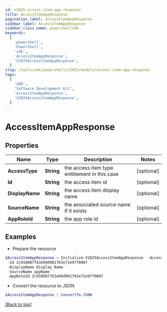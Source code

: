 ```yaml
---
id: v2025-access-item-app-response
title: AccessItemAppResponse
pagination_label: AccessItemAppResponse
sidebar_label: AccessItemAppResponse
sidebar_class_name: powershellsdk
keywords:
  [
    'powershell',
    'PowerShell',
    'sdk',
    'AccessItemAppResponse',
    'V2025AccessItemAppResponse',
  ]
slug: /tools/sdk/powershell/v2025/models/access-item-app-response
tags:
  [
    'SDK',
    'Software Development Kit',
    'AccessItemAppResponse',
    'V2025AccessItemAppResponse',
  ]
---
```


# AccessItemAppResponse

## Properties

| Name | Type | Description | Notes |
| --- | --- | --- | --- |
| **AccessType** | **String** | the access item type. entitlement in this case | [optional] |
| **Id** | **String** | the access item id | [optional] |
| **DisplayName** | **String** | the access item display name | [optional] |
| **SourceName** | **String** | the associated source name if it exists | [optional] |
| **AppRoleId** | **String** | the app role id | [optional] |

## Examples

- Prepare the resource

```powershell
$AccessItemAppResponse = Initialize-V2025AccessItemAppResponse  -AccessType app `
 -Id 2c918087763e69d901763e72e97f006f `
 -DisplayName Display Name `
 -SourceName appName `
 -AppRoleId 2c918087763e69d901763e72e97f006f
```

- Convert the resource to JSON

```powershell
$AccessItemAppResponse | ConvertTo-JSON
```

[[Back to top]](#)
